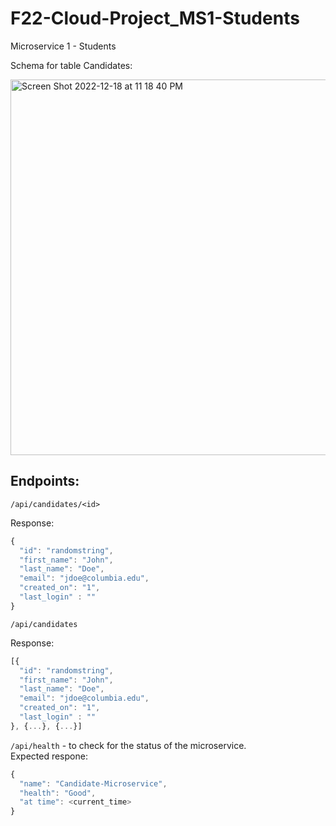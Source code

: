 # F22-Cloud-Project_MS1-Students
Microservice 1 - Students

Schema for table Candidates:

<img width="601" alt="Screen Shot 2022-12-18 at 11 18 40 PM" src="https://user-images.githubusercontent.com/19955618/208346775-85b92a08-39d2-4eb6-9b65-85538c2b70e6.png">


## Endpoints: 
`/api/candidates/<id>`

Response:  
```javascript
{  
  "id": "randomstring",
  "first_name": "John",      
  "last_name": "Doe",    
  "email": "jdoe@columbia.edu",  
  "created_on": "1", 
  "last_login" : ""
}
```

`/api/candidates`

Response: 
```javascript
[{  
  "id": "randomstring",
  "first_name": "John",      
  "last_name": "Doe",    
  "email": "jdoe@columbia.edu",  
  "created_on": "1", 
  "last_login" : ""
}, {...}, {...}] 
```

`/api/health` - to check for the status of the microservice.  
Expected respone: 
```javascript
{
  "name": "Candidate-Microservice",
  "health": "Good",
  "at time": <current_time>
}
```


